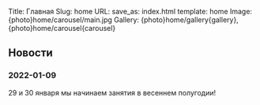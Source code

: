 Title: Главная
Slug: home
URL:
save_as: index.html
template: home
Image: {photo}home/carousel/main.jpg
Gallery: {photo}home/gallery{gallery},{photo}home/carousel{carousel}

## Новости

### 2022-01-09

29 и 30 января мы начинаем занятия в весеннем полугодии!
